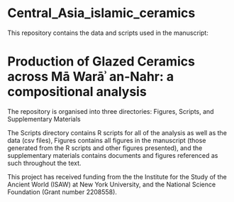# Central_Asia_islamic_ceramics

This repository contains the data and scripts used in the manuscript:

# Production of Glazed Ceramics across Mā Warāʾ an-Nahr: a compositional analysis

The repository is organised into three directories: Figures, Scripts, and Supplementary Materials

The Scripts directory contains R scripts for all of the analysis as well as the data (csv files), Figures contains all figures in the manuscript (those generated from the R scripts and other figures presented), and the supplementary materials contains documents and figures referenced as such throughout the text.

This project has received funding from the the Institute for the Study of the Ancient World (ISAW) at New York University, and the National Science Foundation (Grant number 2208558).
